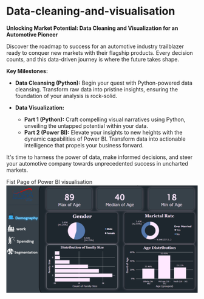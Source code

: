 # Data-cleaning-and-visualisation
**Unlocking Market Potential: Data Cleaning and Visualization for an Automotive Pioneer**

Discover the roadmap to success for an automotive industry trailblazer ready to conquer new markets with their flagship products. Every decision counts, and this data-driven journey is where the future takes shape.

**Key Milestones:**

- **Data Cleansing (Python):** Begin your quest with Python-powered data cleansing. Transform raw data into pristine insights, ensuring the foundation of your analysis is rock-solid.

- **Data Visualization:**
    - **Part 1 (Python):** Craft compelling visual narratives using Python, unveiling the untapped potential within your data.
    - **Part 2 (Power BI):** Elevate your insights to new heights with the dynamic capabilities of Power BI. Transform data into actionable intelligence that propels your business forward.

It's time to harness the power of data, make informed decisions, and steer your automotive company towards unprecedented success in uncharted markets.

Fist Page of Power BI visualisation
<br/>
<img src='image.png' alt='firstPage'/>
